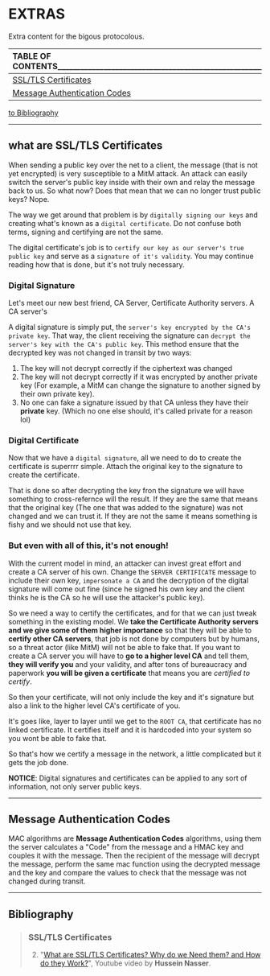 # EXTRAS

Extra content for the bigous protocolous.

| TABLE OF CONTENTS____________________________________________________________________________________________________________________ |
| :------------------------------------------------------------------------------------------------------------------------------------ |
| [SSL/TLS Certificates](#what-are-ssltls-certificates)                                                                                 |
| [Message Authentication Codes](#message-authentication-codes)                                                                         |

[to Bibliography](#bibliography)


---------------------------------------------------------------------------------------------------------------------------------------------------


## what are SSL/TLS Certificates

When sending a public key over the net to a client, the message (that is not yet encrypted) is very susceptible to a MitM attack. An attack can easily switch the server's public key inside with their own and relay the message back to us. So what now? Does that mean that we can no longer trust public keys? Nope.

The way we get around that problem is by `digitally signing our keys` and creating what's known as a `digital certificate`. Do not confuse both terms, signing and certifying are not the same.

The digital certificate's job is to `certify our key as our server's true public key` and serve as a `signature of it's validity`.
You may continue reading how that is done, but it's not truly necessary.

### Digital Signature

Let's meet our new best friend, CA Server, Certificate Authority servers. A CA server's 

A digital signature is simply put, the `server's key encrypted by the CA's private key`. That way, the client receiving the signature can `decrypt the server's key with the CA's public key`. This method ensure that the decrypted key was not changed in transit by two ways:

1. The key will not decrypt correctly if the ciphertext was changed
2. The key will not decrypt correctly if it was encrypted by another private key (For example, a MitM can change the signature to another signed by their own private key).
3. No one can fake a signature issued by that CA unless they have their **private** key. (Which no one else should, it's called private for a reason lol)

### Digital Certificate

Now that we have a `digital signature`, all we need to do to create the certificate is superrrr simple. Attach the original key to the signature to create the certificate.

That is done so after decrypting the key fron the signature we will have something to cross-refernce will the result. If they are the same that means that the original key (The one that was added to the signature) was not changed and we can trust it. If they are not the same it means something is fishy and we should not use that key.

### But even with all of this, it's not enough!

With the current model in mind, an attacker can invest great effort and create a CA server of his own. Change the `SERVER CERTIFICATE` message to include their own key, `impersonate a CA` and the decryption of the digital signature will come out fine (since he signed his own key and the client thinks he is the CA so he will use the attacker's public key).

So we need a way to certify the certificates, and for that we can just tweak something in the existing model. We **take the Certificate Authority servers and we give some of them higher importance** so that they will be able to **certify other CA servers**, that job is not done by computers but by humans, so a threat actor (like MitM) will not be able to fake that. If you want to create a CA server you will have to **go to a higher level CA** and tell them, **they will verify you** and your validity, and after tons of bureaucracy and paperwork **you will be given a certificate** that means you are *certified to certify*.

So then your certificate, will not only include the key and it's signature but also a link to the higher level CA's certificate of you.

It's goes like, layer to layer until we get to the `ROOT CA`, that certificate has no linked certificate. It certifies itself and it is hardcoded into your system so you wont be able to fake that.

So that's how we certify a message in the network, a little complicated but it gets the job done.

**NOTICE**: Digital signatures and certificates can be applied to any sort of information, not only server public keys.


---------------------------------------------------------------------------------------------------------------------------------------------------


## Message Authentication Codes

MAC algorithms are **Message Authentication Codes** algorithms, using them the server calculates a "Code" from the message and a HMAC key and couples it with the message. Then the recipient of the message will decrypt the message, perform the same mac function using the decrypted message and the key and compare the values to check that the message was not changed during transit.


---------------------------------------------------------------------------------------------------------------------------------------------------


## Bibliography

> ### SSL/TLS Certificates
>
> 2. "[What are SSL/TLS Certificates? Why do we Need them? and How do they Work?](https://www.youtube.com/watch?v=r1nJT63BFQ0)", Youtube video by **Hussein Nasser**.
